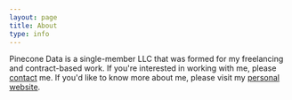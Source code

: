 ```yaml
---
layout: page
title: About
type: info
---
```


Pinecone Data is a single-member LLC that was formed for my freelancing and contract-based work. If you're interested in working with me, please <a href="/contact">contact</a> me. If you'd like to know more about me, please visit my <a href="https://emilyrcreager.com" target="_blank">personal website</a>.
